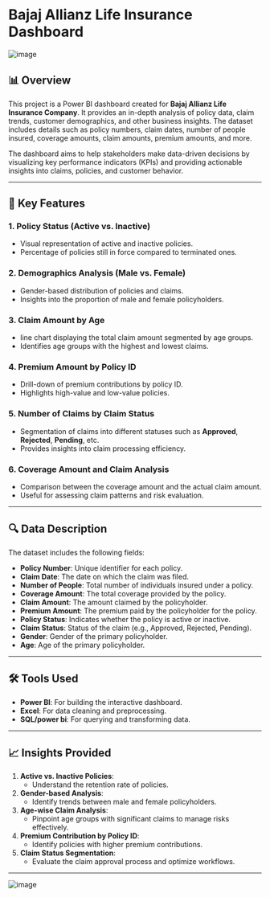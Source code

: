 
# Bajaj Allianz Life Insurance Dashboard  
![image](https://github.com/Rupeshsinghdiwan/Bajaj_Allianz-_ife_Insurance_dashboard/blob/a46c7d93b8858fde947cd45969e988c2b8c10ceb/Dashboard%20Images/image0_.png)

## 📊 Overview  
This project is a Power BI dashboard created for **Bajaj Allianz Life Insurance Company**. It provides an in-depth analysis of policy data, claim trends, customer demographics, and other business insights. The dataset includes details such as policy numbers, claim dates, number of people insured, coverage amounts, claim amounts, premium amounts, and more.  

The dashboard aims to help stakeholders make data-driven decisions by visualizing key performance indicators (KPIs) and providing actionable insights into claims, policies, and customer behavior.  

---

## 🧩 Key Features  

### 1. **Policy Status (Active vs. Inactive)**  
- Visual representation of active and inactive policies.  
- Percentage of policies still in force compared to terminated ones.  

### 2. **Demographics Analysis (Male vs. Female)**  
- Gender-based distribution of policies and claims.  
- Insights into the proportion of male and female policyholders.  

### 3. **Claim Amount by Age**  
- line chart displaying the total claim amount segmented by age groups.  
- Identifies age groups with the highest and lowest claims.  

### 4. **Premium Amount by Policy ID**  
- Drill-down of premium contributions by policy ID.  
- Highlights high-value and low-value policies.  

### 5. **Number of Claims by Claim Status**  
- Segmentation of claims into different statuses such as **Approved**, **Rejected**, **Pending**, etc.  
- Provides insights into claim processing efficiency.  

### 6. **Coverage Amount and Claim Analysis**  
- Comparison between the coverage amount and the actual claim amount.  
- Useful for assessing claim patterns and risk evaluation.  

---

## 🔍 Data Description  
The dataset includes the following fields:  
- **Policy Number**: Unique identifier for each policy.  
- **Claim Date**: The date on which the claim was filed.  
- **Number of People**: Total number of individuals insured under a policy.  
- **Coverage Amount**: The total coverage provided by the policy.  
- **Claim Amount**: The amount claimed by the policyholder.  
- **Premium Amount**: The premium paid by the policyholder for the policy.  
- **Policy Status**: Indicates whether the policy is active or inactive.  
- **Claim Status**: Status of the claim (e.g., Approved, Rejected, Pending).  
- **Gender**: Gender of the primary policyholder.  
- **Age**: Age of the primary policyholder.  

---

## 🛠️ Tools Used  
- **Power BI**: For building the interactive dashboard.  
- **Excel**: For data cleaning and preprocessing.  
- **SQL/power bi**: For querying and transforming data.  

---

## 📈 Insights Provided  
1. **Active vs. Inactive Policies**:  
   - Understand the retention rate of policies.  
2. **Gender-based Analysis**:  
   - Identify trends between male and female policyholders.  
3. **Age-wise Claim Analysis**:  
   - Pinpoint age groups with significant claims to manage risks effectively.  
4. **Premium Contribution by Policy ID**:  
   - Identify policies with higher premium contributions.  
5. **Claim Status Segmentation**:  
   - Evaluate the claim approval process and optimize workflows.
     
  ---
  ![image](https://github.com/Rupeshsinghdiwan/Bajaj_Allianz-_ife_Insurance_dashboard/blob/a46c7d93b8858fde947cd45969e988c2b8c10ceb/Dashboard%20Images/image1_.png)
